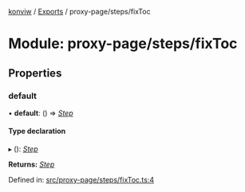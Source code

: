 [konviw]() / [Exports](../modules.md) / proxy-page/steps/fixToc

# Module: proxy-page/steps/fixToc

## Properties

### default

• **default**: () => [*Step*](../interfaces/proxy_page_proxy_page_step.step.md)

#### Type declaration

▸ (): [*Step*](../interfaces/proxy_page_proxy_page_step.step.md)

**Returns:** [*Step*](../interfaces/proxy_page_proxy_page_step.step.md)

Defined in: [src/proxy-page/steps/fixToc.ts:4](https://github.com/Sanofi-IADC/konviw/blob/d2e0da9/src/proxy-page/steps/fixToc.ts#L4)
